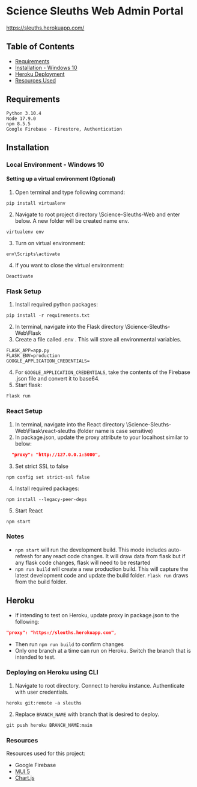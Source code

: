 # Science Sleuths Web Admin Portal
https://sleuths.herokuapp.com/

## Table of Contents

- [Requirements](#requirements)
- [Installation - Windows 10](#installation)
- [Heroku Deployment](#heroku)
- [Resources Used](#resources)

## Requirements
```
Python 3.10.4
Node 17.9.0
npm 8.5.5
Google Firebase - Firestore, Authentication
```

## Installation
### Local Environment - Windows 10

#### Setting up a virtual environment (Optional)
1.	Open terminal and type following command:
```
pip install virtualenv
```
2.	Navigate to root project directory \Science-Sleuths-Web and enter below. A new folder will be created name env.
```
virtualenv env
```
3.	Turn on virtual environment:
```
env\Scripts\activate
```
4.	If you want to close the virtual environment:
```
Deactivate
```

### Flask Setup
1.	Install required python packages:
```
pip install -r requirements.txt
```
2.	In terminal, navigate into the Flask directory \Science-Sleuths-Web\Flask
3.	Create a file called .env . This will store all environmental variables. 
```
FLASK_APP=app.py
FLASK_ENV=production
GOOGLE_APPLICATION_CREDENTIALS=
```
4. For ``GOOGLE_APPLICATION_CREDENTIALS``, take the contents of the Firebase .json file and convert it to base64.
5.	Start flask:
```
Flask run
```
### React Setup

1.	In terminal, navigate into the React directory \Science-Sleuths-Web\Flask\react-sleuths (folder name is case sensitive)
2.	In package.json, update the proxy attribute to your localhost similar to below: 
```json
  "proxy": "http://127.0.0.1:5000",
```
3. Set strict SSL to false
```
npm config set strict-ssl false
```

4.	Install required packages:
```
npm install --legacy-peer-deps
```
5.	Start React
```
npm start
```

### Notes
- ``npm start`` will run the development build. This mode includes auto-refresh for any react code changes. It will draw data from flask but if any flask code changes, flask will need to be restarted
- ``npm run build`` will create a new production build. This will capture the latest development code and update the build folder. ``Flask run`` draws from the build folder.

## Heroku
- If intending to test on Heroku, update proxy in package.json to the following:
```json
"proxy": "https://sleuths.herokuapp.com",
```
- Then run ``npm run build`` to confirm changes
- Only one branch at a time can run on Heroku. Switch the branch that is intended to test.

### Deploying on Heroku using CLI
1. Navigate to root directory. Connect to heroku instance. Authenticate with user credentials.
```
heroku git:remote -a sleuths
```
2. Replace ``BRANCH_NAME`` with branch that is desired to deploy.
```
git push heroku BRANCH_NAME:main
```

### Resources
Resources used for this project:
- Google Firebase
- [MUI 5](https://mui.com/)
- [Chart.js](https://www.chartjs.org/)
